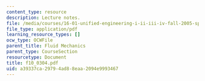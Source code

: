 ```yaml
---
content_type: resource
description: Lecture notes.
file: /media/courses/16-01-unified-engineering-i-ii-iii-iv-fall-2005-spring-2006/a39337ca29794ad88eaa2094e9993467_f10_0304.pdf
file_type: application/pdf
learning_resource_types: []
ocw_type: OCWFile
parent_title: Fluid Mechanics
parent_type: CourseSection
resourcetype: Document
title: f10_0304.pdf
uid: a39337ca-2979-4ad8-8eaa-2094e9993467
---
```

